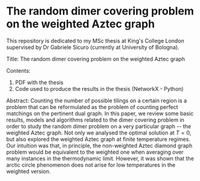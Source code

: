 # The random dimer covering problem on the weighted Aztec graph
This repository is dedicated to my MSc thesis at King's College London supervised by Dr Gabriele Sicuro (currently at University of Bologna).

Title: The random dimer covering problem on the weighted Aztec graph

Contents:
1) PDF with the thesis
2) Code used to produce the results in the thesis (NetworkX - Python)

Abstract: Counting the number of possible tilings on a certain region is a problem that can be reformulated as the problem of counting perfect matchings on the pertinent dual graph. In this paper, we review some basic results, models and algorithms related to the dimer covering problem in order to study the random dimer problem on a very particular graph -- the weighted Aztec graph. Not only we analysed the optimal solution at $T = 0$, but also explored the weighted Aztec graph at finite temperature regimes. Our intuition was that, in principle, the non-weighted Aztec diamond graph problem would be equivalent to the weighted one when averaging over many instances in the thermodynamic limit. However, it was shown that the arctic circle phenomenon does not arise for low temperatures in the weighted version.

